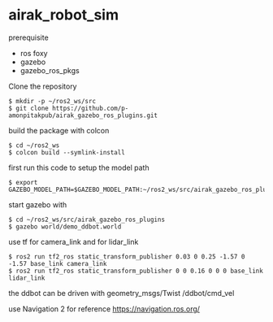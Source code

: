 # airak_robot_sim

prerequisite
  - ros foxy
  - gazebo
  - gazebo_ros_pkgs


Clone the repository
```Shell
$ mkdir -p ~/ros2_ws/src
$ git clone https://github.com/p-amonpitakpub/airak_gazebo_ros_plugins.git
```

build the package with colcon
```Shell
$ cd ~/ros2_ws
$ colcon build --symlink-install 
```

first run this code to setup the model path
```Shell
$ export GAZEBO_MODEL_PATH=$GAZEBO_MODEL_PATH:~/ros2_ws/src/airak_gazebo_ros_plugins/models
```

start gazebo with
```shell
$ cd ~/ros2_ws/src/airak_gazebo_ros_plugins
$ gazebo world/demo_ddbot.world
```

use tf for camera_link and for lidar_link
```Shell
$ ros2 run tf2_ros static_transform_publisher 0.03 0 0.25 -1.57 0 -1.57 base_link camera_link
$ ros2 run tf2_ros static_transform_publisher 0 0 0.16 0 0 0 base_link lidar_link
```

the ddbot can be driven with geometry_msgs/Twist /ddbot/cmd_vel

use Navigation 2 for reference
https://navigation.ros.org/
